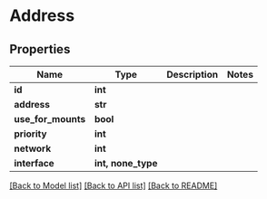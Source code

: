 # Address


## Properties

Name | Type | Description | Notes
------------ | ------------- | ------------- | -------------
**id** | **int** |  | 
**address** | **str** |  | 
**use_for_mounts** | **bool** |  | 
**priority** | **int** |  | 
**network** | **int** |  | 
**interface** | **int, none_type** |  | 

[[Back to Model list]](../#documentation-for-models) [[Back to API list]](../#documentation-for-api-endpoints) [[Back to README]](../)


